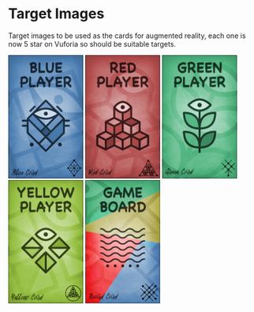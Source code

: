 # Target Images

Target images to be used as the cards for augmented reality, each one is now 5 star on Vuforia so should be suitable targets.

<img src="https://github.com/crouchbindset/professionalskills/blob/master/Target%20Images/Blue.jpg?raw=true" height="250px"/> <img src="https://github.com/crouchbindset/professionalskills/blob/master/Target%20Images/Red.jpg?raw=true" height="250px"/> <img src="https://github.com/crouchbindset/professionalskills/blob/master/Target%20Images/Green.jpg?raw=true" height="250px"/> <img src="https://github.com/crouchbindset/professionalskills/blob/master/Target%20Images/Yellow.jpg?raw=true" height="250px"/> <img src="https://github.com/crouchbindset/professionalskills/blob/master/Target%20Images/Board.jpg?raw=true" height="250px"/>
